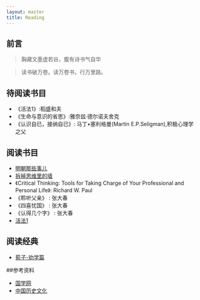 ```yaml
---
layout: master
title: Reading
---
```


## 前言

> 胸藏文墨虚若谷，腹有诗书气自华

> 读书破万卷。读万卷书，行万里路。


## 待阅读书目

- 《活法1》:稻盛和夫
- 《生命与意识的省思》:雅奈兹·德尔诺夫舍克
- 《认识自已，接纳自已》: 马丁•塞利格曼(Martin E.P.Seligman),积极心理学之父

## 阅读书目

* [明朝那些事儿](mingchaonaxieshier.html)
* [拆掉思维里的墙](teardown-thewall-inmind.html)
* 《Critical Thinking: Tools for Taking Charge of Your Professional and Personal Life》: Richard W. Paul
* 《聆听父亲》 : 张大春
* 《四喜忧国》 : 张大春
* 《认得几个字》 : 张大春
* [活法1](huofa-1.html)

## 阅读经典

* [荀子-劝学篇](xunzi-quanxue.html)

##参考资料

* [国学网](http://www.guoxue.com/)
* [中国历史文化](http://www.uus8.com/China/)
